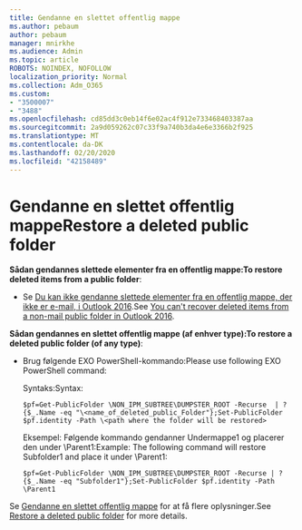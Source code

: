 ```yaml
---
title: Gendanne en slettet offentlig mappe
ms.author: pebaum
author: pebaum
manager: mnirkhe
ms.audience: Admin
ms.topic: article
ROBOTS: NOINDEX, NOFOLLOW
localization_priority: Normal
ms.collection: Adm_O365
ms.custom:
- "3500007"
- "3488"
ms.openlocfilehash: cd85dd3c0eb14f6e02ac4f912e733468403387aa
ms.sourcegitcommit: 2a9d059262c07c33f9a740b3da4e6e3366b2f925
ms.translationtype: MT
ms.contentlocale: da-DK
ms.lasthandoff: 02/20/2020
ms.locfileid: "42158489"
---
```

# <a name="restore-a-deleted-public-folder"></a><span data-ttu-id="dc7ce-102">Gendanne en slettet offentlig mappe</span><span class="sxs-lookup"><span data-stu-id="dc7ce-102">Restore a deleted public folder</span></span>

<span data-ttu-id="dc7ce-103">**Sådan gendannes slettede elementer fra en offentlig mappe:**</span><span class="sxs-lookup"><span data-stu-id="dc7ce-103">**To restore deleted items from a public folder**:</span></span>

- <span data-ttu-id="dc7ce-104">Se [Du kan ikke gendanne slettede elementer fra en offentlig mappe, der ikke er e-mail, i Outlook 2016](https://aka.ms/pfrec).</span><span class="sxs-lookup"><span data-stu-id="dc7ce-104">See [You can't recover deleted items from a non-mail public folder in Outlook 2016](https://aka.ms/pfrec).</span></span>
 
<span data-ttu-id="dc7ce-105">**Sådan gendannes en slettet offentlig mappe (af enhver type):**</span><span class="sxs-lookup"><span data-stu-id="dc7ce-105">**To restore a deleted public folder (of any type)**:</span></span> 

- <span data-ttu-id="dc7ce-106">Brug følgende EXO PowerShell-kommando:</span><span class="sxs-lookup"><span data-stu-id="dc7ce-106">Please use following EXO PowerShell command:</span></span>

    <span data-ttu-id="dc7ce-107">Syntaks:</span><span class="sxs-lookup"><span data-stu-id="dc7ce-107">Syntax:</span></span>

     `$pf=Get-PublicFolder \NON_IPM_SUBTREE\DUMPSTER_ROOT -Recurse  | ?{$_.Name -eq "\<name_of_deleted_public_Folder"};Set-PublicFolder $pf.identity -Path \<path where the folder will be restored>`

    <span data-ttu-id="dc7ce-108">Eksempel: Følgende kommando gendanner Undermappe1 og placerer den under \Parent1:</span><span class="sxs-lookup"><span data-stu-id="dc7ce-108">Example: The following command will restore Subfolder1 and place it under \Parent1:</span></span>

    `$pf=Get-PublicFolder \NON_IPM_SUBTREE\DUMPSTER_ROOT -Recurse | ?{$_.Name -eq "Subfolder1"};Set-PublicFolder $pf.identity -Path \Parent1`

<span data-ttu-id="dc7ce-109">Se [Gendanne en slettet offentlig mappe](https://docs.microsoft.com/exchange/collaboration-exo/public-folders/restore-deleted-public-folder) for at få flere oplysninger.</span><span class="sxs-lookup"><span data-stu-id="dc7ce-109">See [Restore a deleted public folder](https://docs.microsoft.com/exchange/collaboration-exo/public-folders/restore-deleted-public-folder) for more details.</span></span>
